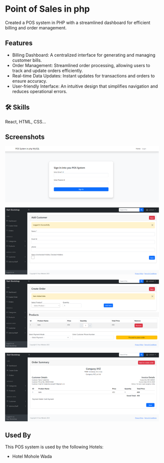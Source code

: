 
# Point of Sales in php

Created a POS system in PHP with a streamlined dashboard for efficient billing and order management.


## Features

- Billing Dashboard: A centralized interface for generating and managing customer bills.
- Order Management: Streamlined order processing, allowing users to track and update orders efficiently.
- Real-time Data Updates: Instant updates for transactions and orders to ensure accuracy.
- User-friendly Interface: An intuitive design that simplifies navigation and reduces operational errors.


## 🛠 Skills
React, HTML, CSS...


## Screenshots

![App Screenshot](Readme/login.png)


![App Screenshot](Readme/customer.png)


![App Screenshot](Readme/order.png)

![App Screenshot](Readme/bill.png)

## Used By

This POS system is used by the following Hotels:

- Hotel Mohole Wada

